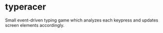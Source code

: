 # typeracer
Small event-driven typing game which analyzes each keypress and updates screen elements accordingly.
